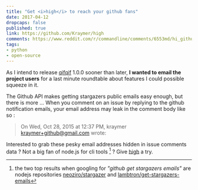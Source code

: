 ```yaml
---
title: "Get <i>high</i> to reach your github fans"
date: 2017-04-12
dropcaps: false
published: true
link: https://github.com/Kraymer/high
comments: https://www.reddit.com/r/commandline/comments/6553md/hi_githubers_extract_mail_addresses_of_your_repo
tags:
- python
- open-source
---
```

As I intend to release [qifqif](https://github.com/Kraymer/qifqif) 1.0.0 sooner than later, **I
wanted to email the project users** for a last minute roundtable about features I could possible squeeze
 in it.

The Github API makes getting stargazers public emails easy enough, but there is more ...
When you comment on an issue by replying to the github notification
emails, your email address may leak in the comment body like so :

> On Wed, Oct 28, 2015 at 12:37 PM, kraymer kraymer+github@gmail.com wrote:

Interested to grab these pesky email addresses hidden in issue comments data ? Not a big fan of
node.js for cli tools [^1] ?
Give [high](https://github.com/Kraymer/high) a try.

[^1]: the two top results when googling for *"github get stargazers emails"* are nodejs repositories [neoziro/stargazer](https://github.com/neoziro/stargazer) and [lambtron/get-stargazers-emails](https://github.com/lambtron/get-stargazers-emails)
